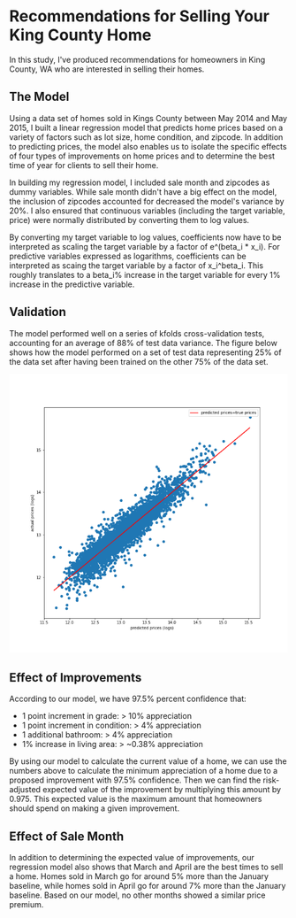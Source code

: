 # Recommendations for Selling Your King County Home

In this study, I've produced recommendations for homeowners in King County, WA who are interested in selling their homes.

## The Model

Using a data set of homes sold in Kings County between May 2014 and May 2015, I built a linear regression model that predicts home prices based on a variety of factors such as lot size, home condition, and zipcode. In addition to predicting prices, the model also enables us to isolate the specific effects of four types of improvements on home prices and to determine the best time of year for clients to sell their home.

In building my regression model, I included sale month and zipcodes as dummy variables. While sale month didn't have a big effect on the model, the inclusion of zipcodes accounted for decreased the model's variance by 20%. I also ensured that continuous variables (including the target variable, price) were normally distributed by converting them to log values. 

By converting my target variable to log values, coefficients now have to be interpreted as scaling the target variable by a factor of e^(beta_i * x_i). For predictive variables expressed as logarithms, coefficients can be interpreted as scaing the target variable by a factor of x_i^beta_i. This roughly translates to a beta_i% increase in the target variable for every 1% increase in the predictive variable.

## Validation

The model performed well on a series of kfolds cross-validation tests, accounting for an average of 88% of test data variance. The figure below shows how the model performed on a set of test data representing 25% of the data set after having been trained on the other 75% of the data set. 

![Train Test Plot](images/train_test_plot.png)

## Effect of Improvements

According to our model, we have 97.5% percent confidence that:

- 1 point increment in grade: > 10% appreciation
- 1 point increment in condition: > 4% appreciation
- 1 additional bathroom: > 4% appreciation
- 1% increase in living area: > ~0.38% appreciation

By using our model to calculate the current value of a home, we can use the numbers above to calculate the minimum appreciation of a home due to a proposed improvement with 97.5% confidence. Then we can find the risk-adjusted expected value of the improvement by multiplying this amount by 0.975. This expected value is the maximum amount that homeowners should spend on making a given improvement. 

## Effect of Sale Month

In addition to determining the expected value of improvements, our regression model also shows that March and April are the best times to sell a home. Homes sold in March go for around 5% more than the January baseline, while homes sold in April go for around 7% more than the January baseline. Based on our model, no other months showed a similar price premium.
